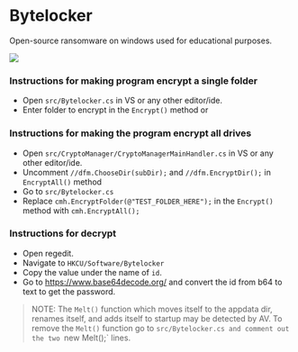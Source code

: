 # Bytelocker

Open-source ransomware on windows used for educational purposes.

![](https://github.com/xp4xbox/Bytelocker/blob/master/img.png)

### Instructions for making program encrypt a single folder
 * Open `src/Bytelocker.cs` in VS or any other editor/ide.
 * Enter folder to encrypt in the `Encrypt()` method or 
 
### Instructions for making the program encrypt all drives
  * Open `src/CryptoManager/CryptoManagerMainHandler.cs` in VS or any other editor/ide.
  * Uncomment `//dfm.ChooseDir(subDir);` and `//dfm.EncryptDir();` in `EncryptAll()` method
  * Go to `src/Bytelocker.cs`
  * Replace `cmh.EncryptFolder(@"TEST_FOLDER_HERE");` in the `Encrypt()` method with `cmh.EncryptAll();`
  
### Instructions for decrypt
  * Open regedit.
  * Navigate to `HKCU/Software/Bytelocker`
  * Copy the value under the name of `id`.
  * Go to https://www.base64decode.org/ and convert the id from b64 to text to get the password.
  

> NOTE: The `Melt()` function which moves itself to the appdata dir, renames itself, and adds itself to startup may be detected by AV. To remove the `Melt()` function go to `src/Bytelocker.cs and comment out the two `new Melt();` lines.
